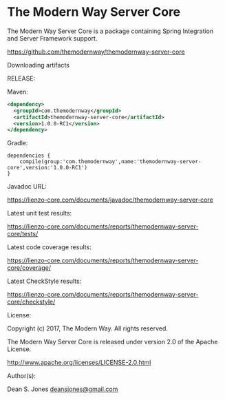 The Modern Way Server Core
======

The Modern Way Server Core is a package containing Spring Integration and Server Framework support.

https://github.com/themodernway/themodernway-server-core

Downloading artifacts

RELEASE:

Maven:
```xml
<dependency>
  <groupId>com.themodernway</groupId>
  <artifactId>themodernway-server-core</artifactId>
  <version>1.0.0-RC1</version>
</dependency>
```
Gradle:
```
dependencies {
    compile(group:'com.themodernway',name:'themodernway-server-core',version:'1.0.0-RC1')
}
```
Javadoc URL:

https://lienzo-core.com/documents/javadoc/themodernway-server-core

Latest unit test results:

https://lienzo-core.com/documents/reports/themodernway-server-core/tests/

Latest code coverage results:

https://lienzo-core.com/documents/reports/themodernway-server-core/coverage/

Latest CheckStyle results:

https://lienzo-core.com/documents/reports/themodernway-server-core/checkstyle/

License:

Copyright (c) 2017, The Modern Way. All rights reserved.

The Modern Way Server Core is released under version 2.0 of the Apache License.

http://www.apache.org/licenses/LICENSE-2.0.html

Author(s):

Dean S. Jones
deansjones@gmail.com